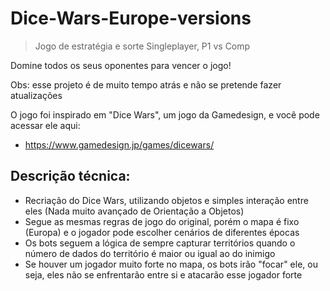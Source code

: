 # Dice-Wars-Europe-versions

> Jogo de estratégia e sorte
> Singleplayer, P1 vs Comp

Domine todos os seus oponentes para vencer o jogo!

Obs: esse projeto é de muito tempo atrás e não se pretende fazer atualizações

O jogo foi inspirado em "Dice Wars", um jogo da Gamedesign, e você pode acessar ele aqui:
- https://www.gamedesign.jp/games/dicewars/

## Descrição técnica:

- Recriação do Dice Wars, utilizando objetos e simples interação entre eles (Nada muito avançado de Orientação a Objetos)
- Segue as mesmas regras de jogo do original, porém o mapa é fixo (Europa) e o jogador pode escolher cenários de diferentes épocas
- Os bots seguem a lógica de sempre capturar territórios quando o número de dados do território é maior ou igual ao do inimigo
- Se houver um jogador muito forte no mapa, os bots irão "focar" ele, ou seja, eles não se enfrentarão entre si e atacarão esse jogador forte
